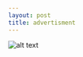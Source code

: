 ```yaml
---
layout: post
title: advertisment
---
```


![alt text](https://lh3.googleusercontent.com/8ChYub5SiDPBc_JgYkqKykJS2DK4dD5yenJwjk7le7U2MtYPdOm1rW8JT-1GEwP2UzgHt-8toC0zYvI=w2560-h1224 "Casa Natura")
